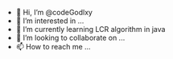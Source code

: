 - 👋 Hi, I’m @codeGodlxy
- 👀 I’m interested in ...
- 🌱 I’m currently learning LCR algorithm in java
- 💞️ I’m looking to collaborate on ...
- 📫 How to reach me ...

<!---
codeGodlxy/codeGodlxy is a ✨ special ✨ repository because its `README.md` (this file) appears on your GitHub profile.
You can click the Preview link to take a look at your changes.
--->
